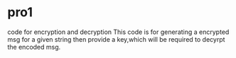 # pro1
code for encryption and decryption
This code is for generating a encrypted msg for a given string then provide a key,which will be required to decyrpt the encoded msg.

